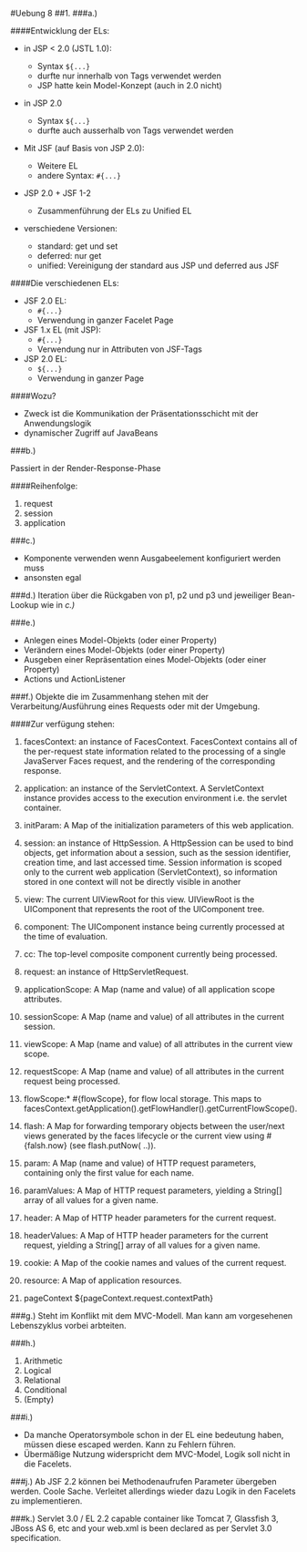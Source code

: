 #Uebung 8
##1.
###a.)

####Entwicklung der ELs:
- in JSP < 2.0 (JSTL 1.0):
    + Syntax ```${...}```
    + durfte nur innerhalb von Tags verwendet werden
    + JSP hatte kein Model-Konzept (auch in 2.0 nicht)
- in JSP 2.0
    + Syntax ```${...}```
    + durfte auch ausserhalb von Tags verwendet werden

- Mit JSF (auf Basis von JSP 2.0):
    + Weitere EL
    + andere Syntax: ```#{...}```

- JSP 2.0 + JSF 1-2
    + Zusammenführung der ELs zu Unified EL

- verschiedene Versionen:
    + standard: get und set
    + deferred: nur get
    + unified: Vereinigung der standard aus JSP und deferred aus JSF

####Die verschiedenen ELs:
- JSF 2.0 EL:
    + ```#{...}```
    + Verwendung in ganzer Facelet Page
- JSF 1.x EL (mit JSP):
    + ```#{...}```
    + Verwendung nur in Attributen von JSF-Tags
- JSP 2.0 EL:
    + ```${...}```
    + Verwendung in ganzer Page

####Wozu?
- Zweck ist die Kommunikation der Präsentationsschicht mit der Anwendungslogik
- dynamischer Zugriff auf JavaBeans

###b.)

Passiert in der Render-Response-Phase

####Reihenfolge:
1. request
2. session
3. application

###c.)
- Komponente verwenden wenn Ausgabeelement konfiguriert werden muss
- ansonsten egal

###d.)
Iteration über die Rückgaben von p1, p2 und p3 und jeweiliger Bean-Lookup wie in *c.)*

###e.)
- Anlegen eines Model-Objekts (oder einer Property)
- Verändern eines Model-Objekts (oder einer Property)
- Ausgeben einer Repräsentation eines Model-Objekts (oder einer Property)
- Actions und ActionListener

###f.)
Objekte die im Zusammenhang stehen mit der Verarbeitung/Ausführung eines Requests oder mit der Umgebung. 

####Zur verfügung stehen:

1. facesContext: an instance of FacesContext. FacesContext contains all of the per-request state information related to the processing of a single JavaServer Faces request, and the rendering of the corresponding response.

2. application: an instance of the ServletContext. A ServletContext instance provides access to the execution environment i.e. the servlet container.

3. initParam: A Map of the initialization parameters of this web application.

4. session: an instance of HttpSession.  A HttpSession can be used to bind objects, get  information about a session, such as the session identifier, creation time, and last accessed time. Session information is scoped only to the current web application (ServletContext), so information stored in one context will not be directly visible in another 

5. view: The current UIViewRoot for this view. UIViewRoot is the UIComponent that represents the root of the UIComponent tree.

6. component: The UIComponent instance being currently processed at the time of evaluation.

7. cc: The top-level composite component currently being processed.

8. request: an instance of HttpServletRequest.

9. applicationScope: A Map (name and value) of all application scope attributes.

10. sessionScope: A Map (name and value) of all attributes in the current session.

11. viewScope: A Map (name and value) of all attributes in the current view scope.

12. requestScope: A Map (name and value) of all attributes in the current request being processed.

13. flowScope:*   #{flowScope}, for flow local storage. This maps to facesContext.getApplication().getFlowHandler().getCurrentFlowScope().

14. flash: A Map for forwarding  temporary objects between the user/next views generated by the faces lifecycle or the current view using #{falsh.now} (see flash.putNow( ..)).

15. param: A Map (name and value) of HTTP request parameters, containing only the first value for each name.

16. paramValues: A Map of HTTP request parameters, yielding a String[] array of all values for a given name.

17. header: A Map of HTTP header parameters for the current request.

18. headerValues: A Map of HTTP header parameters for the current request, yielding a String[] array of all values for a given name.

19. cookie: A Map of the cookie names and values of the current request.

20. resource: A Map of application resources.

21. pageContext  ${pageContext.request.contextPath}

###g.)
Steht im Konflikt mit dem MVC-Modell. Man kann am vorgesehenen Lebenszyklus vorbei arbteiten.

###h.)
1. Arithmetic
2. Logical
3. Relational
4. Conditional
5. (Empty)

###i.) 
- Da manche Operatorsymbole schon in der EL eine bedeutung haben, müssen diese escaped werden. Kann zu Fehlern führen.
- Übermäßige Nutzung widerspricht dem MVC-Model, Logik soll nicht in die Facelets.

###j.)
Ab JSF 2.2 können bei Methodenaufrufen Parameter übergeben werden. Coole Sache. Verleitet allerdings wieder dazu Logik in den Facelets zu implementieren.

###k.)
Servlet 3.0 / EL 2.2 capable container like Tomcat 7, Glassfish 3, JBoss AS 6, etc and your web.xml is been declared as per Servlet 3.0 specification.


